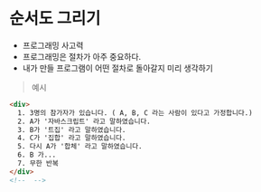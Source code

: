 # 순서도 그리기

- 프로그래밍 사고력
- 프로그래밍은 절차가 아주 중요하다.
- 내가 만들 프로그램이 어떤 절차로 돌아갈지 미리 생각하기

> 예시

```Html
<div>
  1. 3명의 참가자가 있습니다. ( A, B, C 라는 사람이 있다고 가정합니다.)
  2. A가 '자바스크립트' 라고 말하였습니다.
  3. B가 '트집' 라고 말하였습니다.
  4. C가 '집합' 라고 말하였습니다.
  5. 다시 A가 '합체' 라고 말하였습니다.
  6. B 가...
  7. 무한 반복
</div>
<!--  -->
```
